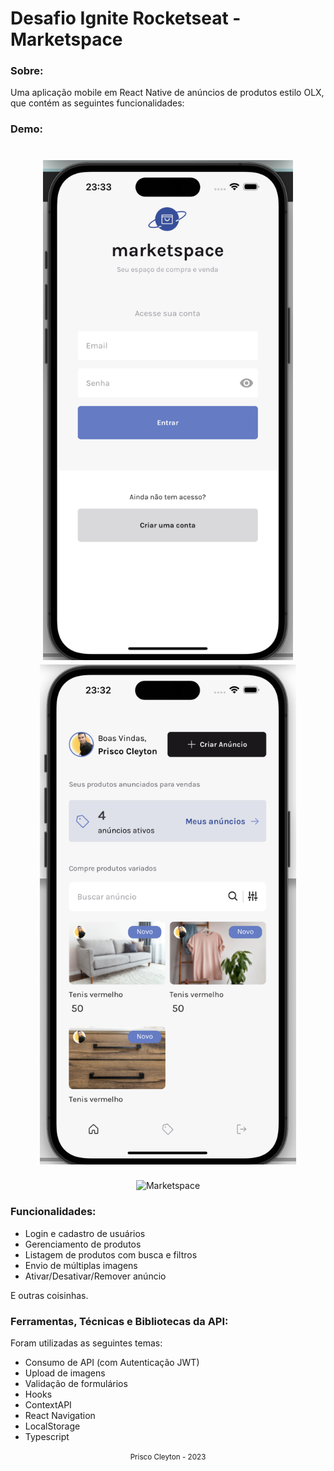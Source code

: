# Desafio Ignite Rocketseat -  Marketspace 



### Sobre:
Uma aplicação mobile em React Native de anúncios de produtos estilo OLX, que contém as seguintes funcionalidades:

### Demo:
<h1 align="center">
  <img alt="Marketspace" height="800" title="" src="./github/home.png" />
  <img alt="Marketspace" height="800" title="" src="./github/login.png" />
</h1>
<div align="center">
    <img alt="Marketspace" height="600" title="" 
  src="./github/tentativa2_acelerado_2x.gif" />
</div>


### Funcionalidades:
- Login e cadastro de usuários
- Gerenciamento de produtos
- Listagem de produtos com busca e filtros
- Envio de múltiplas imagens
- Ativar/Desativar/Remover anúncio

E outras coisinhas.

### Ferramentas, Técnicas e Bibliotecas da API:
Foram utilizadas as seguintes temas:

- Consumo de API (com Autenticação JWT)
- Upload de imagens
- Validação de formulários
- Hooks
- ContextAPI
- React Navigation
- LocalStorage
- Typescript

</h1>

<div align="center">
  <small>Prisco Cleyton - 2023</small>
</div>

